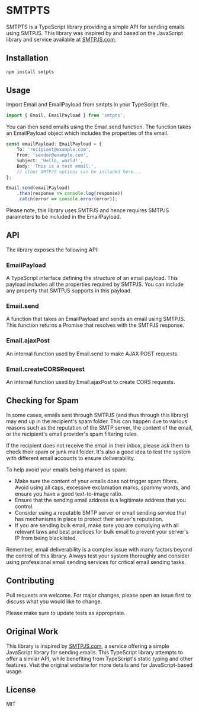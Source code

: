 # SMTPTS
SMTPTS is a TypeScript library providing a simple API for sending emails using SMTPJS. This library was inspired by and based on the JavaScript library and service available at [SMTPJS.com](https://smtpjs.com/).

## Installation
```bash
npm install smtpts
```

## Usage
Import Email and EmailPayload from smtpts in your TypeScript file.

```ts
import { Email, EmailPayload } from 'smtpts';
```

You can then send emails using the Email.send function. The function takes an EmailPayload object which includes the properties of the email.

```ts
const emailPayload: EmailPayload = {
    To: 'recipient@example.com',
    From: 'sender@example.com',
    Subject: 'Hello, world!',
    Body: 'This is a test email.',
    // other SMTPJS options can be included here...
};

Email.send(emailPayload)
    .then(response => console.log(response))
    .catch(error => console.error(error));
```

Please note, this library uses SMTPJS and hence requires SMTPJS parameters to be included in the EmailPayload.

## API
The library exposes the following API:

### EmailPayload
A TypeScript interface defining the structure of an email payload. This payload includes all the properties required by SMTPJS. You can include any property that SMTPJS supports in this payload.

### Email.send
A function that takes an EmailPayload and sends an email using SMTPJS. This function returns a Promise that resolves with the SMTPJS response.

### Email.ajaxPost
An internal function used by Email.send to make AJAX POST requests.

### Email.createCORSRequest
An internal function used by Email.ajaxPost to create CORS requests.

## Checking for Spam
In some cases, emails sent through SMTPJS (and thus through this library) may end up in the recipient's spam folder. This can happen due to various reasons such as the reputation of the SMTP server, the content of the email, or the recipient's email provider's spam filtering rules.

If the recipient does not receive the email in their inbox, please ask them to check their spam or junk mail folder. It's also a good idea to test the system with different email accounts to ensure deliverability.

To help avoid your emails being marked as spam:

* Make sure the content of your emails does not trigger spam filters. Avoid using all caps, excessive exclamation marks, spammy words, and ensure you have a good text-to-image ratio.
* Ensure that the sending email address is a legitimate address that you control.
* Consider using a reputable SMTP server or email sending service that has mechanisms in place to protect their server's reputation.
* If you are sending bulk email, make sure you are complying with all relevant laws and best practices for bulk email to prevent your server's IP from being blacklisted.

Remember, email deliverability is a complex issue with many factors beyond the control of this library. Always test your system thoroughly and consider using professional email sending services for critical email sending tasks.

## Contributing
Pull requests are welcome. For major changes, please open an issue first to discuss what you would like to change.

Please make sure to update tests as appropriate.

## Original Work
This library is inspired by [SMTPJS.com](https://smtpjs.com/), a service offering a simple JavaScript library for sending emails. This TypeScript library attempts to offer a similar API, while benefiting from TypeScript's static typing and other features. Visit the original website for more details and for JavaScript-based usage.

## License
MIT
